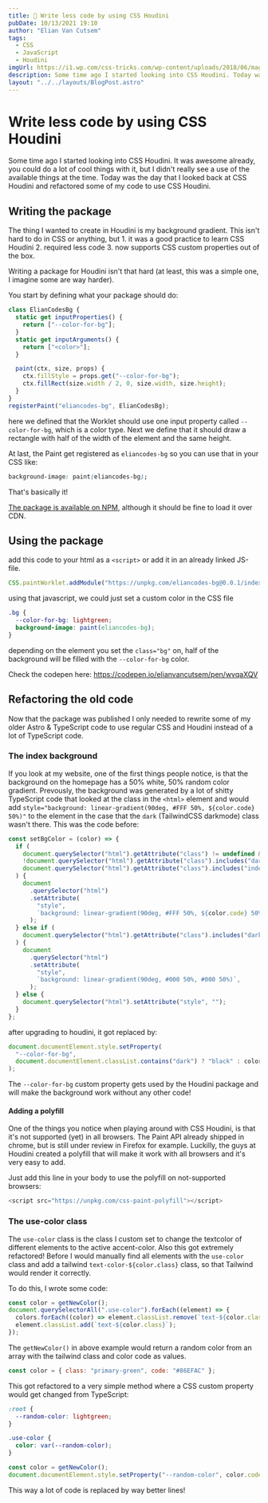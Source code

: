 ```yaml
---
title: 🎉 Write less code by using CSS Houdini
pubDate: 10/13/2021 19:10
author: "Elian Van Cutsem"
tags:
  - CSS
  - JavaScript
  - Houdini
imgUrl: https://i1.wp.com/css-tricks.com/wp-content/uploads/2018/06/magic-stage.png?fit=1200%2C600&ssl=1
description: Some time ago I started looking into CSS Houdini. Today was finally the day that I wrote a package to replace some of my shitty code with some CSS Houdini magic
layout: "../../layouts/BlogPost.astro"
---
```


# Write less code by using CSS Houdini

Some time ago I started looking into CSS Houdini. It was awesome already, you could do a lot of cool things with it, but I didn't really see a use of the available things at the time. Today was the day that I looked back at CSS Houdini and refactored some of my code to use CSS Houdini.

## Writing the package

The thing I wanted to create in Houdini is my background gradient. This isn't hard to do in CSS or anything, but 1. it was a good practice to learn CSS Houdini 2. required less code 3. now supports CSS custom properties out of the box.

Writing a package for Houdini isn't that hard (at least, this was a simple one, I imagine some are way harder).

You start by defining what your package should do:

```js
class ElianCodesBg {
  static get inputProperties() {
    return ["--color-for-bg"];
  }
  static get inputArguments() {
    return ["<color>"];
  }

  paint(ctx, size, props) {
    ctx.fillStyle = props.get("--color-for-bg");
    ctx.fillRect(size.width / 2, 0, size.width, size.height);
  }
}
registerPaint("eliancodes-bg", ElianCodesBg);
```

here we defined that the Worklet should use one input property called `--color-for-bg`, which is a color type. Next we define that it should draw a rectangle with half of the width of the element and the same height.

At last, the Paint get registered as `eliancodes-bg` so you can use that in your CSS like:

```css
background-image: paint(eliancodes-bg);
```

That's basically it!

[The package is available on NPM](https://www.npmjs.com/package/eliancodes-bg), although it should be fine to load it over CDN.

## Using the package

add this code to your html as a `<script>` or add it in an already linked JS-file.

```js
CSS.paintWorklet.addModule("https://unpkg.com/eliancodes-bg@0.0.1/index.js");
```

using that javascript, we could just set a custom color in the CSS file

```css
.bg {
  --color-for-bg: lightgreen;
  background-image: paint(eliancodes-bg);
}
```

depending on the element you set the `class="bg"` on, half of the background will be filled with the `--color-for-bg` color.

Check the codepen here: <https://codepen.io/elianvancutsem/pen/wvqaXQV>

## Refactoring the old code

Now that the package was published I only needed to rewrite some of my older Astro & TypeScript code to use regular CSS and Houdini instead of a lot of TypeScript code.

### The index background

If you look at my website, one of the first things people notice, is that the background on the homepage has a 50% white, 50% random color gradient. Prevously, the background was generated by a lot of shitty TypeScript code that looked at the class in the `<html>` element and would add `style="background: linear-gradient(90deg, #FFF 50%, ${color.code} 50%)"` to the element in the case that the `dark` (TailwindCSS darkmode) class wasn't there. This was the code before:

```ts
const setBgColor = (color) => {
  if (
    document.querySelector("html").getAttribute("class") != undefined &&
    !document.querySelector("html").getAttribute("class").includes("dark") &&
    document.querySelector("html").getAttribute("class").includes("index-bg")
  ) {
    document
      .querySelector("html")
      .setAttribute(
        "style",
        `background: linear-gradient(90deg, #FFF 50%, ${color.code} 50%)`,
      );
  } else if (
    document.querySelector("html").getAttribute("class").includes("dark")
  ) {
    document
      .querySelector("html")
      .setAttribute(
        "style",
        `background: linear-gradient(90deg, #000 50%, #000 50%)`,
      );
  } else {
    document.querySelector("html").setAttribute("style", "");
  }
};
```

after upgrading to houdini, it got replaced by:

```ts
document.documentElement.style.setProperty(
  "--color-for-bg",
  document.documentElement.classList.contains("dark") ? "black" : color.code,
);
```

The `--color-for-bg` custom property gets used by the Houdini package and will make the background work without any other code!

#### Adding a polyfill

One of the things you notice when playing around with CSS Houdini, is that it's not supported (yet) in all browsers. The Paint API already shipped in chrome, but is still under review in Firefox for example. Luckilly, the guys at Houdini created a polyfill that will make it work with all browsers and it's very easy to add.

Just add this line in your body to use the polyfill on not-supported browsers:

```js
<script src="https://unpkg.com/css-paint-polyfill"></script>
```

### The use-color class

The `use-color` class is the class I custom set to change the textcolor of different elements to the active accent-color. Also this got extremely refactored! Before I would manually find all elements with the `use-color` class and add a tailwind `text-color-${color.class}` class, so that Tailwind would render it correctly.

To do this, I wrote some code:

```ts
const color = getNewColor();
document.querySelectorAll(".use-color").forEach((element) => {
  colors.forEach((color) => element.classList.remove(`text-${color.class}`));
  element.classList.add(`text-${color.class}`);
});
```

The `getNewColor()` in above example would return a random color from an array with the tailwind class and color code as values.

```js
const color = { class: "primary-green", code: "#86EFAC" };
```

This got refactored to a very simple method where a CSS custom property would get changed from TypeScript:

```css
:root {
  --random-color: lightgreen;
}

.use-color {
  color: var(--random-color);
}
```

```ts
const color = getNewColor();
document.documentElement.style.setProperty("--random-color", color.code);
```

This way a lot of code is replaced by way better lines!
